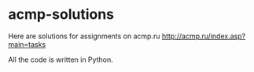 # acmp-solutions
Here are solutions for assignments on acmp.ru http://acmp.ru/index.asp?main=tasks

All the code is written in Python.
